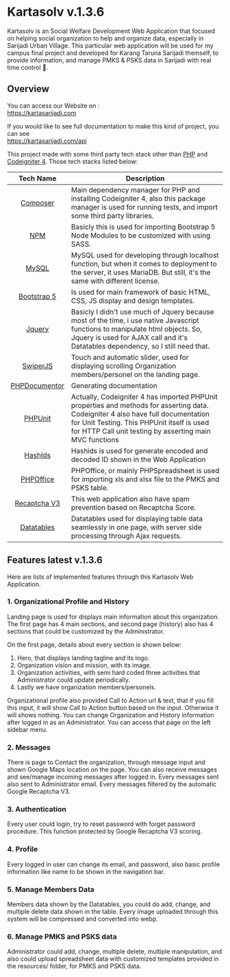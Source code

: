 # Kartasolv v.1.3.6

Kartasolv is an Social Welfare Development Web Application that focused on helping social organization to help and organize data, especially in Sarijadi Urban Village. This particular web application will be used for my campus final project and developed for Karang Taruna Sarijadi themself, to provide information, and manage PMKS & PSKS data in Sarijadi with real time control 🙏.

## Overview
You can access our Website on :<br>
https://kartasarijadi.com

If you would like to see full documentation to make this kind of project, you can see<br>
https://kartasarijadi.com/api

This project made with some third party tech stack other than [PHP](https://php.net) and [Codeigniter 4](https://codeigniter.com/).
Those tech stacks listed below:

| Tech Name | Description |
|:---------:|-------------|
| [Composer](https://getcomposer.org/) | Main dependency manager for PHP and installing Codeigniter 4, also this package manager is used for running tests, and import some third party libraries. |
| [NPM](https://www.npmjs.com/) | Basicly this is used for importing Bootstrap 5 Node Modules to be customized with using SASS. |
| [MySQL](https://www.mysql.com/) | MySQL used for developing through localhost function, but when it comes to deployment to the server, it uses MariaDB. But still, it's the same with different license. |
| [Bootstrap 5](https://getbootstrap.com) | Is used for main framework of basic HTML, CSS, JS display and design templates. |
| [Jquery](https://api.jquery.com/) | Basicly I didn't use much of Jquery because most of the time, i use native Javascript functions to manipulate html objects. So, Jquery is used for AJAX call and it's Datatables dependency, so I still need that. |
| [SwiperJS](https://swiperjs.com/) | Touch and automatic slider, used for displaying scrolling Organization members/personel on the landing page. |
| [PHPDocumentor](https://docs.phpdoc.org/) | Generating documentation |
| [PHPUnit](https://phpunit.readthedocs.io/) | Actually, Codeigniter 4 has imported PHPUnit properties and methods for asserting data. Codeigniter 4 also have full documentation for Unit Testing. This PHPUnit itself is used for HTTP Call unit testing by asserting main MVC functions |
| [HashIds](https://hashids.org/) | Hashids is used for generate encoded and decoded ID shown in the Web Application |
| [PHPOffice](https://phpspreadsheet.readthedocs.io/en/latest/) | PHPOffice, or mainly PHPSpreadsheet is used for importing xls and xlsx file to the PMKS and PSKS table. |
| [Recaptcha V3](https://developers.google.com/recaptcha/docs/v3) | This web application also have spam prevention based on Recaptcha Score. |
| [Datatables](https://datatables.net/) | Datatables used for displaying table data seamlessly in one page, with server side processing through Ajax requests. |

## Features latest v.1.3.6

Here are lists of implemented features through this Kartasolv Web Application.

### 1. Organizational Profile and History
Landing page is used for displays main information about this organization. The first page has 4 main sections, and second page (history) also has 4 sections that could be customized by the Administrator.

On the first page, details about every section is shown below:
1. Hero, that displays landing tagline and its logo.
2. Organization vision and mission, with its image.
3. Organization activities, with semi hard coded three activities that Administrator could update periodically.
4. Lastly we have organization members/personels.

Organizational profile also provided Call to Action url & text, that if you fill this input, it will show Call to Action button based on the input. Otherwise it will shows nothing. You can change Organization and History information after logged in as an Administrator. You can access that page on the left sidebar menu.

### 2. Messages
There is page to Contact the organization, through message input and shown Google Maps location on the page. You can also receive messages and see/manage incoming messages after logged in. Every messages sent also sent to Administrator email. Every messages filtered by the automatic Google Recaptcha V3.

### 3. Authentication
Every user could login, try to reset password with forget password procedure. This function protected by Google Recaptcha V3 scoring.

### 4. Profile
Every logged in user can change its email, and password, also basic profile information like name to be shown in the navigation bar.

### 5. Manage Members Data
Members data shown by the Datatables, you could do add, change, and multiple delete data shown in the table. Every image uploaded through this system will be compressed and converted into webp.

### 6. Manage PMKS and PSKS data
Administrator could add, change, multiple delete, multiple manipulation, and also could upload spreadsheet data with customized templates provided in the resources/ folder, for PMKS and PSKS data.

